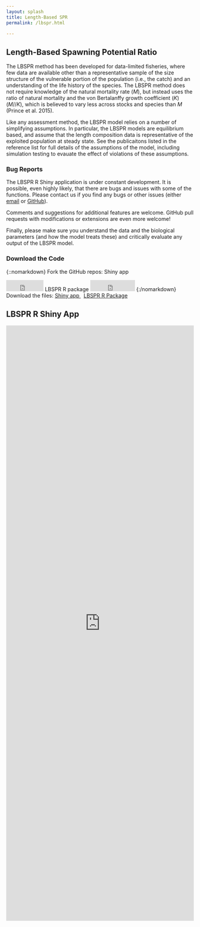 ```yaml
---
layout: splash
title: Length-Based SPR 
permalink: /lbspr.html

---
```


## Length-Based Spawning Potential Ratio
The LBSPR method has been developed for data-limited fisheries, where few data are available other than a representative sample of the size structure of the vulnerable portion of the population (i.e., the catch) and an understanding of the life history of the species.  The LBSPR method does not require knowledge of the natural mortality rate (*M*), but instead uses the ratio of natural mortality and the von Bertalanffy growth coefficient (*K*) (*M*//*K*), which is believed to vary less across stocks and species than *M* (Prince et al. 2015).  

Like any assessment method, the LBSPR model relies on a number of simplifying assumptions. In particular, the LBSPR models are equilibrium based, and assume that the length composition data is representative of the exploited population at steady state. See the publicaitons listed in the reference list for full details of the assumptions of the model, including simulation testing to evauate the effect of violations of these assumptions.  

### Bug Reports
The LBSPR R Shiny application is under constant development. It is possible, even highly likely, that there are bugs and issues with some of the functions. Please contact us if you find any bugs or  other issues (either [email](/contact) or [GitHub](https://github.com/AdrianHordyk/LBSPR_shiny/issues)).

Comments and suggestions for additional features are welcome. GitHub pull requests with modifications or extensions are even more welcome!

Finally, please make sure you understand the data and the biological parameters (and how the model treats these) and critically evaluate any output of the LBSPR model. 

### Download the Code


{::nomarkdown}
Fork the GitHub repos: 
Shiny app 
<iframe style="display: inline-block;" src="https://ghbtns.com/github-btn.html?user=adrianhordyk&repo=LBSPR_shiny&type=fork=true&size=large" frameborder="0" scrolling="0" width="100px" height="30px"></iframe> 
LBSPR R package
<iframe style="display: inline-block;" src="https://ghbtns.com/github-btn.html?user=adrianhordyk&repo=lbspr&type=fork=true&size=large" frameborder="0" scrolling="0" width="120px" height="30px"></iframe> 
{:/nomarkdown}
<br>
Download the files: 
<a href="https://github.com/AdrianHordyk/LBSPR_shiny/zipball/master" class="fa fa-download"><span> Shiny app  </span></a>
&nbsp;
<a href="https://github.com/AdrianHordyk/lbspr/zipball/master" class="fa fa-download"><span> LBSPR R Package </span></a>

## LBSPR R Shiny App
<iframe src="http://server.adrianhordyk.com/shiny/LBSPR/" height="1600px" width="100%" frameBorder="0">
  Your browser doesn't support iframes
</iframe>





  